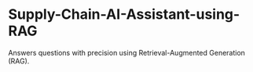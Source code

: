 # Supply-Chain-AI-Assistant-using-RAG
Answers questions with precision using Retrieval-Augmented Generation (RAG).
